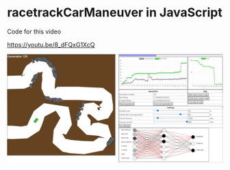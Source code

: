 # racetrackCarManeuver in JavaScript

Code for this video

https://youtu.be/8_dFQxG1XcQ

![alt text](car.png)